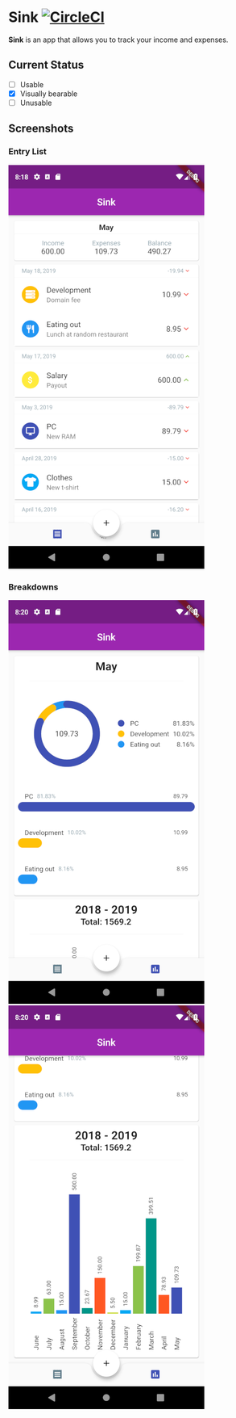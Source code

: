 # Sink [![CircleCI](https://circleci.com/gh/vilisimo/sink.svg?style=svg&circle-token=c310e8996b1979feeb3104ef2f8f2068bab3fffe)](https://circleci.com/gh/vilisimo/sink)
**Sink** is an app that allows you to track your income and expenses.

## Current Status

- [ ] Usable
- [x] Visually bearable
- [ ] Unusable

## Screenshots
### Entry List
![Entry List](screens/entries.png)

### Breakdowns
![Month's Breakdown](screens/month-summary.png) ![Year's Breakdown](screens/year-summary.png)
